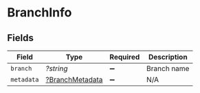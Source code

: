 # BranchInfo


## Fields

| Field                                                    | Type                                                     | Required                                                 | Description                                              |
| -------------------------------------------------------- | -------------------------------------------------------- | -------------------------------------------------------- | -------------------------------------------------------- |
| `branch`                                                 | *?string*                                                | :heavy_minus_sign:                                       | Branch name                                              |
| `metadata`                                               | [?BranchMetadata](../../models/shared/BranchMetadata.md) | :heavy_minus_sign:                                       | N/A                                                      |